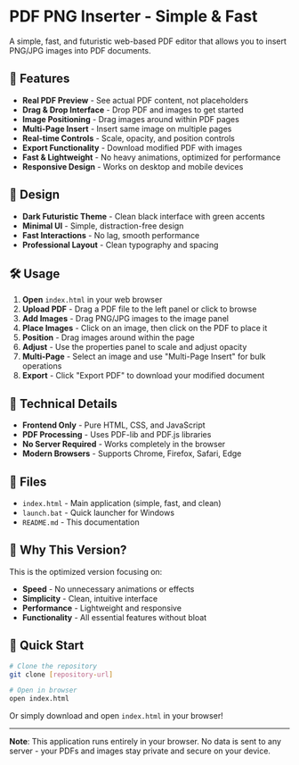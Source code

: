 # PDF PNG Inserter - Simple & Fast

A simple, fast, and futuristic web-based PDF editor that allows you to insert PNG/JPG images into PDF documents.

## 🚀 Features

- **Real PDF Preview** - See actual PDF content, not placeholders
- **Drag & Drop Interface** - Drop PDF and images to get started
- **Image Positioning** - Drag images around within PDF pages
- **Multi-Page Insert** - Insert same image on multiple pages
- **Real-time Controls** - Scale, opacity, and position controls
- **Export Functionality** - Download modified PDF with images
- **Fast & Lightweight** - No heavy animations, optimized for performance
- **Responsive Design** - Works on desktop and mobile devices

## 🎨 Design

- **Dark Futuristic Theme** - Clean black interface with green accents
- **Minimal UI** - Simple, distraction-free design
- **Fast Interactions** - No lag, smooth performance
- **Professional Layout** - Clean typography and spacing

## 🛠️ Usage

1. **Open** `index.html` in your web browser
2. **Upload PDF** - Drag a PDF file to the left panel or click to browse
3. **Add Images** - Drag PNG/JPG images to the image panel
4. **Place Images** - Click on an image, then click on the PDF to place it
5. **Position** - Drag images around within the page
6. **Adjust** - Use the properties panel to scale and adjust opacity
7. **Multi-Page** - Select an image and use "Multi-Page Insert" for bulk operations
8. **Export** - Click "Export PDF" to download your modified document

## 🔧 Technical Details

- **Frontend Only** - Pure HTML, CSS, and JavaScript
- **PDF Processing** - Uses PDF-lib and PDF.js libraries
- **No Server Required** - Works completely in the browser
- **Modern Browsers** - Supports Chrome, Firefox, Safari, Edge

## 📁 Files

- `index.html` - Main application (simple, fast, and clean)
- `launch.bat` - Quick launcher for Windows
- `README.md` - This documentation

## 🌟 Why This Version?

This is the optimized version focusing on:
- **Speed** - No unnecessary animations or effects
- **Simplicity** - Clean, intuitive interface
- **Performance** - Lightweight and responsive
- **Functionality** - All essential features without bloat

## 🚀 Quick Start

```bash
# Clone the repository
git clone [repository-url]

# Open in browser
open index.html
```

Or simply download and open `index.html` in your browser!

---

**Note**: This application runs entirely in your browser. No data is sent to any server - your PDFs and images stay private and secure on your device.
